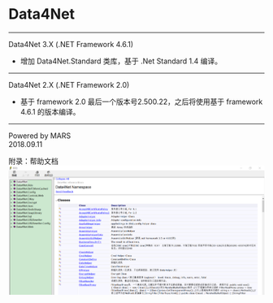 Data4Net
===
---

Data4Net 3.X (.NET Framework 4.6.1)
* 增加 Data4Net.Standard 类库，基于 .Net Standard 1.4 编译。
---

Data4Net 2.X (.NET Framework 2.0)
* 基于 framework 2.0 最后一个版本号2.500.22，之后将使用基于 framework 4.6.1 的版本编译。
---

Powered by MARS  
2018.09.11
  
  

附录：帮助文档
![doc_image](Document/doc_01.png)





